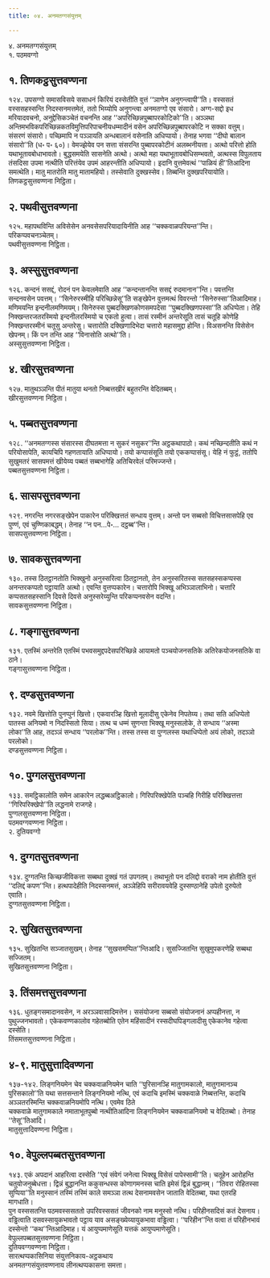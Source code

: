 ```yaml
---
title: ०४. अनमतग्गसंयुत्तम्

---
```

४. अनमतग्गसंयुत्तम्  
१. पठमवग्गो  


## १. तिणकट्ठसुत्तवण्णना

१२४. उपसग्गो समासविसये ससाधनं किरियं दस्सेतीति वुत्तं ‘‘ञाणेन अनुगन्त्वापी’’ति। वस्ससतं वस्ससहस्सन्ति निदस्सनमत्तमेतं, ततो भिय्योपि अनुगन्त्वा अनमतग्गो एव संसारो। अग्ग-सद्दो इध मरियादवचनो, अनुद्देसिकञ्चेतं वचनन्ति आह ‘‘अपरिच्छिन्नपुब्बापरकोटिको’’ति। अञ्ञथा अन्तिमभविकपरिच्छिन्नकतविमुत्तिपरिपाचनीयधम्मादीनं वसेन अपरिच्छिन्नपुब्बापरकोटि न सक्का वत्तुम्। संसरणं संसारो। पच्छिमापि न पञ्ञायति अन्धबालानं वसेनाति अधिप्पायो। तेनाह भगवा ‘‘दीघो बालान संसारो’’ति (ध॰ प॰ ६०)। वेमज्झेयेव पन सत्ता संसरन्ति पुब्बापरकोटीनं अलब्भनीयत्ता। अत्थो परित्तो होति यथाभूतावबोधाभावतो। बुद्धसमयेति सासनेति अत्थो। अत्थो महा यथाभूतावबोधिसम्भवतो, अत्थस्स विपुलताय तंसदिसा उपमा नत्थीति परित्तंयेव उपमं आहरन्तीति अधिप्पायो। इदानि वुत्तमेवत्थं ‘‘पाळियं ही’’तिआदिना समत्थेति। मातु मातरोति मातु मातामहियो। तस्सेवाति दुक्खस्सेव। तिब्बन्ति दुक्खपरियायोति।  
तिणकट्ठसुत्तवण्णना निट्ठिता।  


## २. पथवीसुत्तवण्णना

१२५. महापथविन्ति अविसेसेन अनवसेसपरियादायिनीति आह ‘‘चक्कवाळपरियन्त’’न्ति। परिकप्पवचनञ्चेतम्।  
पथवीसुत्तवण्णना निट्ठिता।  


## ३. अस्सुसुत्तवण्णना

१२६. कन्दनं ससद्दं, रोदनं पन केवलमेवाति आह ‘‘कन्दन्तानन्ति ससद्दं रुदमानान’’न्ति। पवत्तन्ति सन्दनवसेन पवत्तम्। ‘‘सिनेरुरस्मीहि परिच्छिन्नेसू’’ति सङ्खेपेन वुत्तमत्थं विवरन्तो ‘‘सिनेरुस्सा’’तिआदिमाह। मणिमयन्ति इन्दनीलमणिमयम्। सिनेरुस्स पुब्बदक्खिणकोणसमपदेसा ‘‘पुब्बदक्खिणपस्सा’’ति अधिप्पेता। तेहि निक्खन्तरजतरस्मियो इन्दनीलरस्मियो च एकतो हुत्वा। तासं रस्मीनं अन्तरेसूति तासं चतूहि कोणेहि निक्खन्तरस्मीनं चतूसु अन्तरेसु। चत्तारोति दक्खिणादिभेदा चत्तारो महासमुद्दा होन्ति। विअसनन्ति विसेसेन खेपनम्। किं पन तन्ति आह ‘‘विनासोति अत्थो’’ति।  
अस्सुसुत्तवण्णना निट्ठिता।  


## ४. खीरसुत्तवण्णना

१२७. मातुथञ्ञन्ति पीतं मातुया थनतो निब्बत्तखीरं बहुतरन्ति वेदितब्बम्।  
खीरसुत्तवण्णना निट्ठिता।  


## ५. पब्बतसुत्तवण्णना

१२८. ‘‘अनमतग्गस्स संसारस्स दीघतमत्ता न सुकरं नसुकर’’न्ति अट्ठकथापाठो। कथं नच्छिन्दतीति कथं न परियोसापेति, कायचिपि गहणतायाति अधिप्पायो। तयो कप्पासंसूति तयो एककप्पासंसू। येहि नं फुट्ठं, ततोपि सुखुमतरं सासपमत्तं खीयेय्य पब्बतं सब्बभागेहि अतिचिरवेलं परिमज्जन्ते।  
पब्बतसुत्तवण्णना निट्ठिता।  


## ६. सासपसुत्तवण्णना

१२९. नगरन्ति नगरसङ्खेपेन पाकारेन परिक्खित्ततं सन्धाय वुत्तम्। अन्तो पन सब्बसो विचित्तसासपेहि एव पुण्णं, एवं चुण्णिकाबद्धम्। तेनाह ‘‘न पन…पे॰… दट्ठब्ब’’न्ति।  
सासपसुत्तवण्णना निट्ठिता।  


## ७. सावकसुत्तवण्णना

१३०. तस्स ठितट्ठानतोति भिक्खुनो अनुस्सरित्वा ठितट्ठानतो, तेन अनुस्सरितस्स सतसहस्सकप्पस्स अनन्तरकप्पतो पट्ठायाति अत्थो। एवन्ति वुत्तप्पकारेन। चत्तारोपि भिक्खू अभिञ्ञालाभिनो। चत्तारि कप्पसतसहस्सानि दिवसे दिवसे अनुस्सरेय्युन्ति परिकप्पनवसेन वदन्ति।  
सावकसुत्तवण्णना निट्ठिता।  


## ८. गङ्गासुत्तवण्णना

१३१. एतस्मिं अन्तरेति एतस्मिं पभवसमुद्दपदेसपरिच्छिन्ने आयामतो पञ्चयोजनसतिके अतिरेकयोजनसतिके वा ठाने।  
गङ्गासुत्तवण्णना निट्ठिता।  


## ९. दण्डसुत्तवण्णना

१३२. नवमे खित्तोति पुनप्पुनं खित्तो। एकवारञ्हि खित्तो मूलादीसु एकेनेव निपतेय्य। तथा सति अधिप्पेतो पातस्स अनियमो न निदस्सितो सिया। तत्थ च धम्मं सुणन्ता भिक्खू मनुस्सलोके, ते सन्धाय ‘‘अस्मा लोका’’ति आह, तदञ्ञं सन्धाय ‘‘परलोक’’न्ति। तस्स तस्स वा पुग्गलस्स यथाधिप्पेतो अयं लोको, तदञ्ञो परलोको।  
दण्डसुत्तवण्णना निट्ठिता।  


## १०. पुग्गलसुत्तवण्णना

१३३. समट्ठिकालोति समेन आकारेन लद्धब्बअट्ठिकालो। गिरिपरिक्खेपेति पञ्चहि गिरीहि परिक्खित्तत्ता ‘‘गिरिपरिक्खेपो’’ति लद्धनामे राजगहे।  
पुग्गलसुत्तवण्णना निट्ठिता।  
पठमवग्गवण्णना निट्ठिता।  
२. दुतियवग्गो  


## १. दुग्गतसुत्तवण्णना

१३४. दुग्गतन्ति किच्छजीविकत्ता सब्बथा दुक्खं गतं उपगतम्। तथाभूतो पन दलिद्दो वराको नाम होतीति वुत्तं ‘‘दलिद्दं कपण’’न्ति। हत्थपादेहीति निदस्सनमत्तं, अञ्ञेहिपि सरीरावयवेहि दुस्सण्ठानेहि उपेतो दुरुपेतो एवाति।  
दुग्गतसुत्तवण्णना निट्ठिता।  


## २. सुखितसुत्तवण्णना

१३५. सुखितन्ति सञ्जातसुखम्। तेनाह ‘‘सुखसमप्पित’’न्तिआदि। सुसज्जितन्ति सुखुमुपकरणेहि सब्बथा सज्जितम्।  
सुखितसुत्तवण्णना निट्ठिता।  


## ३. तिंसमत्तसुत्तवण्णना

१३६. धुतङ्गसमादानवसेन, न अरञ्ञवासादिमत्तेन। ससंयोजना सब्बसो संयोजनानं अप्पहीनत्ता, न पुथुज्जनभावतो। एकेकवण्णकालोव गहेतब्बोति एतेन महिंसादीनं रस्सदीघपिङ्गलादीसु एकेकानेव गहेत्वा दस्सेति।  
तिंसमत्तसुत्तवण्णना निट्ठिता।  


## ४-९. मातुसुत्तादिवण्णना

१३७-१४२. लिङ्गनियमेन चेव चक्कवाळनियमेन चाति ‘‘पुरिसानञ्हि मातुगामकालो, मातुगामानञ्च पुरिसकालो’’ति यथा सत्तसन्ताने लिङ्गनियमो नत्थि, एवं कदाचि इमस्मिं चक्कवाळे निब्बत्तन्ति, कदाचि अञ्ञतरस्मिन्ति चक्कवाळनियमोपि नत्थि। एवमेव ठिते  
चक्कवाळे मातुगामकाले नमाताभूतपुब्बो नत्थीतिआदिना लिङ्गनियमेन चक्कवाळनियमो च वेदितब्बो। तेनाह ‘‘तेसू’’तिआदि।  
मातुसुत्तादिवण्णना निट्ठिता।  


## १०. वेपुल्लपब्बतसुत्तवण्णना

१४३. एकं अपदानं आहरित्वा दस्सेति ‘‘एवं संवेगं जनेत्वा भिक्खू विसेसं पापेस्सामी’’ति। चतूहेन आरोहन्ति चतुयोजनुब्बेधत्ता। द्विन्नं बुद्धानन्ति ककुसन्धस्स कोणागमनस्स चाति इमेसं द्विन्नं बुद्धानम्। ‘‘तिवरा रोहितस्सा सुप्पिया’’ति मनुस्सानं तस्मिं तस्मिं काले समञ्ञा तत्थ देसनामवसेन जाताति वेदितब्बा, यथा एतरहि मागधाति।  
पुन वस्ससतन्ति पठमवस्ससततो उपरिवस्ससतं जीवनको नाम मनुस्सो नत्थि। परिहीनसदिसं कतं देसनाय। वड्ढित्वाति दसवस्सायुकभावतो पट्ठाय याव असङ्ख्येय्यायुकभावा वड्ढित्वा। ‘‘परिहीन’’न्ति वत्वा तं परिहीनभावं दस्सेन्तो ‘‘कथ’’न्तिआदिमाह। यं आयुप्पमाणेसूति यत्तकं आयुप्पमाणेसूति।  
वेपुल्लपब्बतसुत्तवण्णना निट्ठिता।  
दुतियवग्गवण्णना निट्ठिता।  
सारत्थप्पकासिनिया संयुत्तनिकाय-अट्ठकथाय  
अनमतग्गसंयुत्तवण्णनाय लीनत्थप्पकासना समत्ता।  